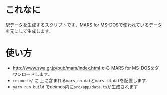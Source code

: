 # これなに
駅データを生成するスクリプトです．MARS for MS-DOSで使われているデータを元にして生成します．

# 使い方
- http://www.swa.gr.jp/pub/mars/index.html から MARS for MS-DOSをダウンロードします．
- `resource/` に 上に含まれる`mars_nn.dat`と`mars_sd.dat`を配置します．
- `yarn run build` でdeimos内に`src/app/data.ts`が生成されます
